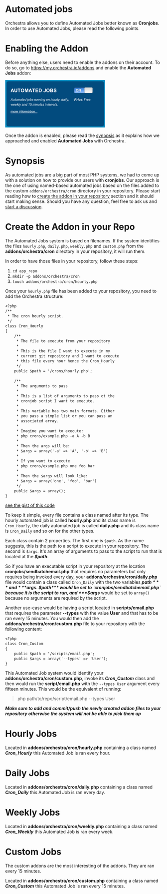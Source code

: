 # Automated jobs

Orchestra allows you to define Automated Jobs better known as **Cronjobs**. In order to use Automated Jobs, please read the following points.

# <a name="enabling-the-addon"></a>Enabling the Addon

Before anything else, users need to enable the addons on their account. To do so, go to https://my.orchestra.io/addons and enable the **Automated Jobs** addon:

![addon-automated-jobs.png](/images/o-automated-jobs-1.png)


Once the addon is enabled, please read the <a href="#synopsis">synopsis</a> as it explains how we approached and enabled **Automated Jobs** with Orchestra.

# <a name="synopsis"></a>Synopsis

As automated jobs are a big part of most PHP systems, we had to come up with a solution on how to provide our users with **cronjobs**. Our approach is the one of using named-based automated jobs based on the files added to the custom `addons/orchestra/cron` directory in your repository. Please start reading how to <a href="#create-addon">create the addon in your repository</a> section and it should start making sense. Should you have any question, feel free to ask us and <a href="http://docs.orchestra.io/discussions/questions#new_topic_form">start a discussion</a>.
  

# <a name="create-addon"></a>Create the Addon in your Repo

The Automated Jobs system is based on filenames. If the system identifies the files `hourly.php`, `daily.php`, `weekly.php` and `custom.php` from the **addons/orchestra/cron** directory in your repository, it will run them. 

In order to have those files in your repository, follow these steps:

  1. `cd app_repo`
  2. `mkdir -p addons/orchestra/cron`
  3. `touch addons/orchestra/cron/hourly.php`
  
Once your `hourly.php` file has been added to your repository, you need to add the Orchestra structure:

<pre><code>&lt;?php
/**
 * The cron hourly script.
 */
class Cron_Hourly
{
    /**
     * The file to execute from your repository
     *
     * This is the file I want to execute in my
     * current git repository and I want to execute
     * this file every hour hence the Cron_Hourly
     */
    public $path = '/crons/hourly.php';

    /**
     * The arguments to pass
     *
     * This is a list of arguments to pass ot the
     * cronjob script I want to execute.
     *
     * This variable has two main formats. Either
     * you pass a simple list or you can pass an
     * associated array.
     *
     * Imagine you want to execute:
     * php crons/example.php -a A -b B
     *
     * Then the args will be:
     * $args = array('-a' => 'A', '-b' => 'B')
     *
     * If you want to execute
     * php crons/example.php one foo bar
     *
     * Then the $args will look like:
     * $args = array('one', 'foo', 'bar')
     */
    public $args = array();
}
</code></pre>

[see the gist of this code](https://github.com/davidcoallier/Sample-PHP/blob/master/addons/orchestra/cron/hourly.php)

To keep it simple, every file contains a class named after its type. The hourly automated job is called **hourly.php** and its class name is `Cron_Hourly`, the daily automated job is called **daily.php** and its class name is `Cron_Daily` and so on for the other types. 

Each class contain 2 properties. The first one is `$path`. As the name suggests, this is the path to a script to execute in your repository. The second is `$args`. It's an array of arguments to pass to the script to run that is located at the ***$path***. 

So if you have an executable script in your repository at the location **cronjobs/sendbatchemail.php** that requires no parameters but only requires being invoked every day, your **addons/orchestra/cron/daily.php** file would contain a class called `Cron_Daily` with the two variables ***$path*** and ***$args***. ***$path*** would be set to `cronjobs/sendbatchemail.php` because it is the script to run, and ***$args*** would be set to `array()` because no arguments are required by the script.

Another use-case would be having a script located in **scripts/email.php** that requires the parameter **--types** with the value **User** and that has to be ran every 15 minutes. You would then add the **addons/orchestra/cron/custom.php** file to your repository with the following content:

<pre><code>&lt;?php
class Cron_Custom
{
    public $path = '/scripts/email.php';
    public $args = array('--types' => 'User');
}
</code></pre>

This Automated Job system would identify your **addons/orchestra/cron/custom.php**, invoke its ***Cron_Custom*** class and then would run the **script/email.php** with the `--types User` argument every fifteen minutes. This would be the equivalent of running:

>
> php path/to/repo/script/email.php --types User
>


***Make sure to add and commit/push the newly created addon files to your repository otherwise the system will not be able to pick them up***

# <a name="hourly"></a>Hourly Jobs

Located in **addons/orchestra/cron/hourly.php** containing a class named ***Cron_Hourly*** this Automated Job is ran every hour.

# <a name="daily"></a>Daily Jobs

Located in **addons/orchestra/cron/daily.php** containing a class named ***Cron_Daily*** this Automated Job is ran every day.

# <a name="weekly"></a>Weekly Jobs

Located in **addons/orchestra/cron/weekly.php** containing a class named ***Cron_Weekly*** this Automated Job is ran every week.

# <a name="custom"></a>Custom Jobs

The custom addons are the most interesting of the addons. They are ran every 15 minutes.

Located in **addons/orchestra/cron/custom.php** containing a class named ***Cron_Custom*** this Automated Job is ran every 15 minutes.
